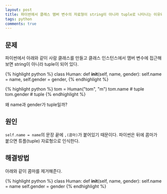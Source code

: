 ```yaml
---
layout: post
title: 파이썬에서 클래스 맴버 변수의 자료형이 string이 아니라 tuple로 나타나는 이유와 해결방법
tags: python
comments: true
---
```


## 문제

파이썬에서 아래와 같이 사람 클래스를 만들고 클래스 인스턴스에서 맴버 변수에 접근해보면 string이 아니라 tuple이 되어 있다.

{% highlight python %}
class Human:
    def __init__(self, name, gender):
        self.name = name,
        self.gender = gender,
{% endhighlight %}

{% highlight python %}
tom = Human("tom", "m")
tom.name # tuple
tom.gender # tuple
{% endhighlight %}

왜 name과 gender가 tuple일까?

## 원인

`self.name = name`의 문장 끝에 `,(콤마)`가 붙어있기 때문이다. 파이썬은 뒤에 콤마가 붙으면 튜플(tuple) 자료형으로 인식한다.

## 해결방법

아래와 같이 콤마를 제거해준다.

{% highlight python %}
class Human:
    def __init__(self, name, gender):
        self.name = name
        self.gender = gender
{% endhighlight %}
